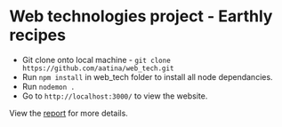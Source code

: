 # Web technologies project - Earthly recipes

* Git clone onto local machine - `git clone https://github.com/aatina/web_tech.git`
* Run `npm install` in web_tech folder to install all node dependancies. 
* Run `nodemon .`
* Go to `http://localhost:3000/` to view the website.

View the [report](https://github.com/aatina/web_tech/blob/master/final_report.pdf) for more details. 
